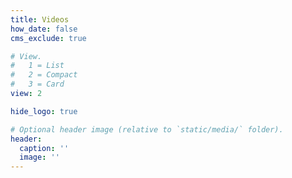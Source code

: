 ```yaml
---
title: Videos
how_date: false
cms_exclude: true

# View.
#   1 = List
#   2 = Compact
#   3 = Card
view: 2

hide_logo: true

# Optional header image (relative to `static/media/` folder).
header:
  caption: ''
  image: ''
---
```

